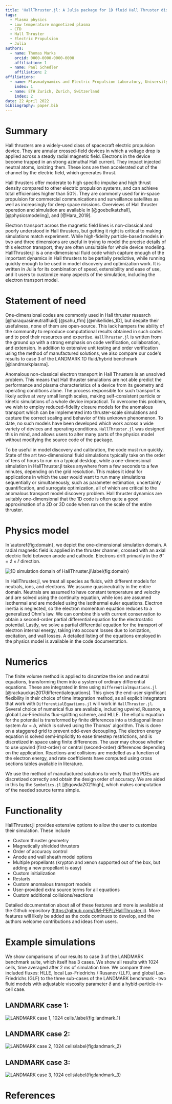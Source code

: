```yaml
---
title: 'HallThruster.jl: A Julia package for 1D fluid Hall Thruster discharges'
tags:
  - Plasma physics
  - Low temperature magnetized plasma
  - CFD
  - Hall Thruster
  - Electric Propulsion
  - Julia
authors:
  - name: Thomas Marks
    orcid: 0000-0000-0000-0000
    affiliation: 1
  - name: Paul Schedler
    affiliation: 2
affiliations:
  - name: Plasmadynamics and Electric Propulsion Laboratory, University of Michigan, Ann Arbor, USA
    index: 1
  - name: ETH Zurich, Zurich, Switzerland
    index: 2
date: 22 April 2022
bibliography: paper.bib
---
```


# Summary

Hall thrusters are a widely-used class of spacecraft electric propulsion device. They are annular crossed-field devices in which a voltage drop is applied across a steady radial magnetic field. Electrons in the device become trapped in an strong azimuthal Hall current. They impact injected neutral atoms, ionizing them. These ions are then accelerated out of the channel by the electric field, which generates thrust.

Hall thrusters offer moderate to high specific impulse and high thrust density compared to other electric propulsion systems, and can achieve total efficiencies higher than 50%. They are commonly used for in-space propulsion for commercial communications and surveillance satellites as well as increasingly for deep space missions. Overviews of Hall thruster operation and simulation are available in [@goebelkatzhall], [@physicsmodeling], and [@Hara_2019].

Electron transport across the magnetic field lines is non-classical and poorly understood in Hall thrusters, but getting it right is critical to making simulations match experiment. While high-fidelity particle-based models in two and three dimensions  are useful in trying to model the precise details of this electron transport, they are often unsuitable for whole device modeling. HallThruster.jl is a one-dimensional fluid code which capture enough of the important dynamics in Hall thrusters to be partially predictive, while running quickly enough to be used in model discovery and optimization work. It is written in Julia for its combination of speed, extensibility and ease of use, and it users to customize many aspects of the simulation, including the electron transport model.

# Statement of need

One-dimensional codes are commonly used in Hall thruster research [@haraquasineutralfluid] [@sahu_ffm] [@mikellides_1D], but despite their usefulness, none of them are open-source. This lack hampers the ability of the community to reproduce computational results obtained in such codes and to pool their resources and expertise. `HallThruster.jl` is written from the ground up with a strong emphasis on code verification, collaboration, and extension. In addition to extensive unit testing and order verification using the method of manufactured solutions, we also compare our code's results to case 3 of the LANDMARK 1D fluid/hybrid benchmark [@landmarkplasma].

Anomalous non-classical electron transport in Hall Thrusters is an unsolved problem. This means that Hall thruster simulations are not able predict the performance and plasma characteristics of a device from its geometry and operating conditions alone. The process responsible for such transport is likely active at very small length scales, making self-consistent particle or kinetic simulations of a whole device impractical. To overcome this problem, we wish to employ reduced-fidelity closure models for the anomalous transport which can be implemented into thruster-scale simulations and capture the correct scaling and behavior of this unknown phenomenon. To date, no such models have been developed which work across a wide variety of devices and operating conditions. `HallThruster.jl` was designed this in mind, and allows users to alter many parts of the physics model without modifying the source code of the package.

To be useful in model discovery and calibration, the code must run quickly. State of the art two-dimensional fluid simulations typically take on the order of tens of hours to run on a typical desktop, while a one-dimensional simulation in HallThruster.jl takes anywhere from a few seconds to a few minutes, depending on the grid resolution. This makes it ideal for applications in which the user would want to run many simulations sequentially or simultaneously, such as parameter estimation, uncertainty quantification, and surrogate optimization, all of which are critical to the anomalous transport model discovery problem. Hall thruster dynamics are suitably one-dimensional that the 1D code is often quite a good approximation of a 2D or 3D code when run on the scale of the entire thruster.

# Physics model

In \autoref{fig:domain}, we depict the one-dimensional simulation domain. A radial magnetic field is applied in the thruster channel, crossed with an axial electric field between anode and cathode. Electrons drift primarily in the $\hat{\theta} = \hat{z} \times \hat{r}$ direction.

![1D simulation domain of HallThruster.jl\label{fig:domain}](domain.png)


In HallThruster.jl, we treat all species as fluids, with different models for neutrals, ions, and electrons. We assume quasineutrality in the entire domain. Neutrals are assumed to have constant temperature and velocity and are solved using the continuity equation, while ions are assumed isothermal and are modeled using the isothermal euler equations. Electron inertia is neglected, so the electron momentum equation reduces to a generalized Ohm's law. We can combine this with current conservation to obtain a second-order partial differential equation for the electrostatic potential. Lastly, we solve a partial differential equation for the transport of electron internal energy, taking into account losses due to ionization, excitation, and wall losses. A detailed listing of the equations employed in the physics model is available in the code documentation.

# Numerics

The finite volume method is applied to discretize the ion and neutral equations, transforming them into a system of ordinary differential equations. These are integrated in time using `DifferentialEquations.jl` [@rackauckas2017differentialequations]. This gives the end-user significant flexibility in their choice of time integration method, as all explicit integrators that work with `DifferentialEquations.jl` will work in `HallThruster.jl`. Several choice of numerical flux are available, including upwind, Rusanov, a global Lax-Friedrichs flux-splitting scheme, and HLLE.  The elliptic equation for the potential is transformed by finite differences into a tridiagonal linear system $A x = b$, which is solved using the Thomas' algorithm. This is done on a staggered grid to prevent odd-even decoupling. The electron energy equation is solved semi-implicitly to ease timestep restrictions, and is discretized in space using finite differences. The user may choose whether to use upwind (first-order) or central (second-order) differences depending on the application. Reactions and collisions are modelled as a function of the electron energy, and rate coefficients have computed using cross sections tables available in literature.

We use the method of manufactured solutions to verify that the PDEs are discretized correctly and obtain the design order of accuracy. We are aided in this by the `Symbolics.jl` [@gowda2021high], which makes computation of the needed source terms simple.

# Functionality

HallThruster.jl provides extensive options to allow the user to customize their simulation. These include

- Custom thruster geometry
- Magnetically shielded thrusters
- Order of accuracy control
- Anode and wall sheath model options
- Multiple propellants (krypton and xenon supported out of the box, but adding a new propellant is easy)
- Custom initialization
- Restarts
- Custom anomalous transport models
- User-provided extra source terms for all equations
- Custom additional collisions/reactions

Detailed documentation about all of these features and more is available at the Github repository (https://github.com/UM-PEPL/HallThruster.jl). More features will likely be added as the code continues to develop, and the authors welcome contributions and ideas from users.

# Example simulations

We show comparisons of our results to case 3 of the LANDMARK benchmark suite, which itself has 3 cases. We show all results with 1024 cells, time averaged after 2 ms of simulation time. We compare three included fluxes: HLLE, local Lax-Friedrichs / Rusanov (LLF), and global Lax-Friedrichs (GLF) to the three sub-cases of the LANDMARK benchmark - two fluid models with adjustable viscosity parameter $\delta$ and a hybid-particle-in-cell case.

## LANDMARK case 1:

![LANDMARK case 1, 1024 cells.\label{fig:landmark_1}](landmark_1.png)

## LANDMARK case 2:

![LANDMARK case 2, 1024 cells\label{fig:landmark_2}](landmark_2.png)

## LANDMARK case 3:

![LANDMARK case 3, 1024 cells\label{fig:landmark_3}](landmark_3.png)


# References

